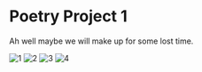 <!DOCTYPE html>
<html>
<head>

</head>
<body>



<h1>Poetry Project 1</h1>
<p>Ah well maybe we will make up for some lost time.</p>
<img src="https://www.legacy.com/wp-content/uploads/2020/01/funeral_poems_1600x500.png" alt="1">
<img src="https://media.newyorker.com/photos/59097dcdc14b3c606c1098d4/master/w_2560%2Cc_limit/170213_r29427.jpg" alt="2">
<img src="https://i.gr-assets.com/images/S/compressed.photo.goodreads.com/hostedimages/1449987330i/17366377._SY540_.jpg" alt="3">
<img src="https://www.infopymes.info/wp-content/uploads/2020/06/111462807_whatsubject.jpg" alt="4">
</body>
</html>

